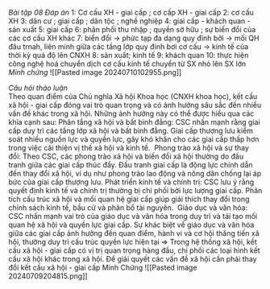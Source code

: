 *Bài tập 08*
	*Đáp án*
		1: Cơ cấu XH - giai cấp ; cơ cấp XH - giai cấp
		2: cơ cấu XH
		3: dân cư ; giai cấp ; dân tộc ; nghề nghiệp
		4: giai cấp - khách quan - sản xuất
		5: giai cấp
		6: phân phối thu nhập ; quyền sở hữu ; sự biến đổi của các cơ cấu XH khác
		7: biển đổi -> phức tạp đa dạng
		quy đinh bởi -> mối QH đâu trnah, liên minh giữa các tầng lớp
		quy đinh bơi cơ cấu -> kinh tế của thời kỳ quá độ lên CNXH
		8: sản xuất; kinh tế
		9: khách quan
		10: thực hiện công nghệ hoá
		chuyển dịch cơ cấu kinh tế
		chuyển từ SX nhỏ lên SX lớn
	*Minh chứng*
		![[Pasted image 20240710102955.png]]


*Câu hỏi thảo luận*  
	Theo quan điểm của Chủ nghĩa Xã hội Khoa học (CNXH khoa học), kết cấu xã hội - giai cấp đóng vai trò quan trọng và có ảnh hưởng sâu sắc đến nhiều vấn đề khác trong xã hội. Những ảnh hưởng này có thể được hiểu qua các khía cạnh sau:
	Phân tầng xã hội và bất bình đẳng: CSC nhấn mạnh rằng giai cấp duy trì các tầng lớp xã hội và bất bình đẳng. Giai cấp thượng lưu kiểm soát nhiều nguồn lực và quyền lực, gây khó khăn cho các giai cấp thấp hơn trong việc cải thiện vị thế xã hội và kinh tế. 
	Phong trào xã hội và sự thay đổi: Theo CSC, các phong trào xã hội và biến đổi xã hội thường do đấu tranh giữa các giai cấp thúc đẩy. Đấu tranh giai cấp là động lực chính dẫn đến thay đổi xã hội, ví dụ như phong trào lao động và nông dân chống lại áp bức của giai cấp thượng lưu.
	Phát triển kinh tế và chính trị: CSC lưu ý rằng quyết định kinh tế và chính trị thường bị chi phối bởi lực lượng giai cấp. Phân tích cấu trúc xã hội và mối quan hệ giai cấp giúp giải thích thay đổi trong chính sách kinh tế, bầu cử và phân bổ tài nguyên. 
	Giáo dục và văn hóa: CSC nhấn mạnh vai trò của giáo dục và văn hóa trong duy trì và tái tạo mối quan hệ xã hội và quyền lực giai cấp. Sự khác biệt về giáo dục và văn hóa giữa các giai cấp ảnh hưởng đến quan điểm, hành vi và cơ hội thăng tiến xã hội, thường duy trì cấu trúc quyền lực hiện tại
	=> Trong hệ thống xã hội, kết cấu xã hội - giai cấp có vị trị quan trọng hàng đầu, chi phối các loại hình kết cấu xã hội khác trong xã hội. Để giải quyết các vấn đề xã hội cần phải thay đổi kết cấu xã hội - giai cấp
	Minh Chứng 
		![[Pasted image 20240709204815.png]]

